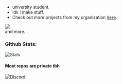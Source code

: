 <!--
About Me
-->
 
  
  - university student.
  - Idk I make stuff.
  - Check out more projects from my organization [here](https://github.com/Shaw75).
 
<div align="left">
 <img src="https://skillicons.dev/icons?i=c,cpp,rust,java,python&theme=dark&perline=7"><br>
 and more...
</div>

<!--
Github Stats
-->
<h3>
  Github Stats:
</h3>
<div align="left">
 <img src="https://github-readme-stats.vercel.app/api?username=Shaw75&count_private=true&show_icons=true&line_height=25&show_icons=true&theme=tokyonight" alt="Stats">
</div>

<!--
Contact Me
-->
<!--<h3>
  Contact Me:
</h3>
<div align="left">
 <a href="https://discord.com/users/">
  <img src="https://skillicons.dev/icons?i=">
 </a>
 <a href="https://twitter.com/">
  <img src="https://skillicons.dev/icons?i=">
 </a>
</div>-->


<h4>Most repos are private tbh</h4>
<a href="https://discord.com/users/1295549697473122339"><img src="https://lanyard.kyrie25.dev/api/1295549697473122339?animatedDecoration=true&showDisplayName=false&theme=dark&showBanner=animated&imgStyle=square&gradient=E21B22-F71746-F23D92-CA3AB0-9138A7-69208E&hideDecoration=false&animated=true" alt="Discord" /></a>

